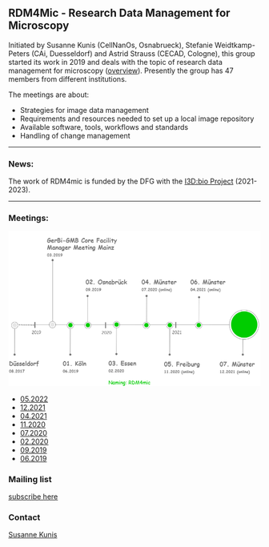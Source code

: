 ## RDM4Mic - Research Data Management for Microscopy

Initiated by Susanne Kunis (CellNanOs, Osnabrueck), Stefanie Weidtkamp-Peters (CAi, Duesseldorf) and Astrid Strauss (CECAD, Cologne), this group started its work in 2019 and deals with the topic of research data management for microscopy ([overview](https://github.com/German-BioImaging/RDM4mic/blob/master/presentations/Rdm4mic_landscape_elmi2021.pdf)). Presently the group has 47 members from different institutions.

The meetings are about:

- Strategies for image data management
- Requirements and resources needed to set up a local image repository
- Available software, tools, workflows and standards
- Handling of change management

---

### News:

The work of RDM4mic is funded by the DFG with the [I3D:bio Project](https://gerbi-gmb.de/i3dbio/i3dbio-about/) (2021-2023).

---

### Meetings:

 <img src="./assets/RDM4mic_meetings.png" width="800">


- [05.2022](https://github.com/German-BioImaging/RDM4mic/tree/master/meetings/2022-05)
- [12.2021](https://github.com/German-BioImaging/RDM4mic/blob/master/meetings/2021-12)
- [04.2021](https://github.com/German-BioImaging/RDM4mic/tree/master/meetings/2021-04)
- [11.2020](https://github.com/German-BioImaging/RDM4mic/tree/master/meetings/2020-11)
- [07.2020](https://github.com/German-BioImaging/RDM4mic/tree/master/meetings/2020-07)
- [02.2020](https://github.com/German-BioImaging/RDM4mic/tree/master/meetings/2020-02)
- [09.2019](https://github.com/German-BioImaging/RDM4mic/tree/master/meetings/2019-09)
- [06.2019](https://github.com/German-BioImaging/RDM4mic/tree/master/meetings/2019-06)


### Mailing list
[subscribe here](https://www.listserv.dfn.de/sympa/info/rdm4mic)

### Contact
[Susanne Kunis](<sukunis@uos.de>)
